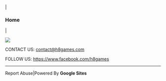 |  
  
###  Home

|

  

  

  

  

  

  

  

![](http://www.h8games.com/_/rsrc/1454586753737/home/logo_logo.png)

  

CONTACT US: contact@h8games.com

FOLLOW US: https://www.facebook.com/h8games

  

  

  

  

  

  

  

  

  

  
  
  
---  
  
  

Report Abuse|Powered By **Google Sites**

